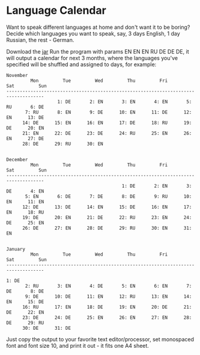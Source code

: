 # Language Calendar
Want to speak different languages at home and don't want it to be boring?
Decide which languages you want to speak, say, 3 days English, 1 day Russian, the rest - German.

Download the [jar](https://github.com/serddmitry/language_days/releases)
Run the program with params EN EN EN RU DE DE DE, it will output a calendar for next 3 months, where the languages you've specified will be shuffled and assigned to days, for example:
```
November
         Mon         Tue         Wed         Thu         Fri         Sat         Sun
------------------------------------------------------------------------------------
                   1: DE       2: EN       3: EN       4: EN       5: RU       6: DE
       7: RU       8: EN       9: DE      10: EN      11: DE      12: EN      13: DE
      14: DE      15: EN      16: EN      17: DE      18: RU      19: DE      20: EN
      21: EN      22: DE      23: DE      24: RU      25: EN      26: EN      27: DE
      28: DE      29: RU      30: EN


December
         Mon         Tue         Wed         Thu         Fri         Sat         Sun
------------------------------------------------------------------------------------
                                           1: DE       2: EN       3: DE       4: EN
       5: EN       6: DE       7: DE       8: DE       9: RU      10: EN      11: EN
      12: DE      13: DE      14: EN      15: DE      16: EN      17: EN      18: RU
      19: DE      20: EN      21: DE      22: RU      23: EN      24: DE      25: EN
      26: DE      27: EN      28: DE      29: RU      30: EN      31: EN


January
         Mon         Tue         Wed         Thu         Fri         Sat         Sun
------------------------------------------------------------------------------------
                                                                               1: DE
       2: RU       3: EN       4: DE       5: EN       6: EN       7: DE       8: DE
       9: DE      10: DE      11: EN      12: RU      13: EN      14: EN      15: DE
      16: RU      17: EN      18: DE      19: EN      20: DE      21: DE      22: EN
      23: DE      24: DE      25: EN      26: EN      27: EN      28: DE      29: RU
      30: DE      31: DE
```

Just copy the output to your favorite text editor/processor, set monospaced font and font size 10, and print it out - it fits one A4 sheet.
